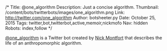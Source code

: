 /*
Title: @one_algorithm
Description: Just a concise algorithm.
Thumbnail: /content/bots/twitterbots/images/one_algorithm.png
Link: http://twitter.com/one_algorithm
Author: botsheeter.py
Date: October 25, 2015
Tags: twitter,bot,twitterbot,active,memoir,nickmofo
Nav: hidden
Robots: index,follow
*/

[@one_algorithm](https://twitter.com/one_algorithm) is a Twitter bot created by [Nick Montfort](https://twitter.com/nickmofo) that describes the life of an anthropomorphic algorithm.

